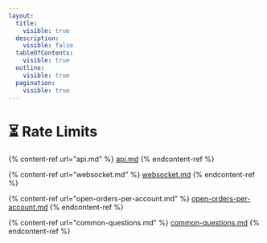 ```yaml
---
layout:
  title:
    visible: true
  description:
    visible: false
  tableOfContents:
    visible: true
  outline:
    visible: true
  pagination:
    visible: true
---
```


# ⏳ Rate Limits

{% content-ref url="api.md" %}
[api.md](api.md)
{% endcontent-ref %}

{% content-ref url="websocket.md" %}
[websocket.md](websocket.md)
{% endcontent-ref %}

{% content-ref url="open-orders-per-account.md" %}
[open-orders-per-account.md](open-orders-per-account.md)
{% endcontent-ref %}

{% content-ref url="common-questions.md" %}
[common-questions.md](common-questions.md)
{% endcontent-ref %}
